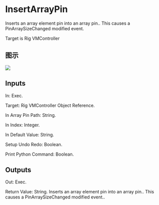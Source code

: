# InsertArrayPin

Inserts an array element pin into an array pin.. This causes a PinArraySizeChanged modified event.

Target is Rig VMController

## 图示

![]($-20221218-20424455.png)

## Inputs

In: Exec.

Target: Rig VMController Object Reference.

In Array Pin Path: String.

In Index: Integer.

In Default Value: String.

Setup Undo Redo: Boolean.

Print Python Command: Boolean.  

## Outputs

Out: Exec.

Return Value: String. Inserts an array element pin into an array pin.. This causes a PinArraySizeChanged modified event..

